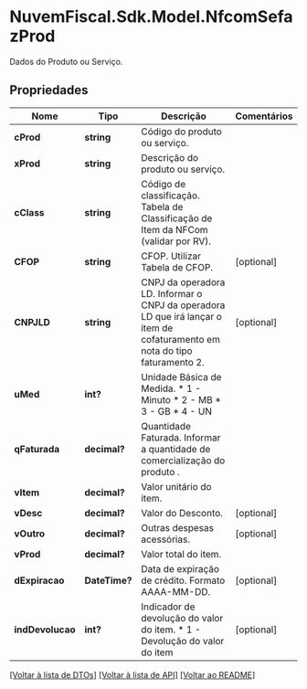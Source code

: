 # NuvemFiscal.Sdk.Model.NfcomSefazProd
Dados do Produto ou Serviço.

## Propriedades

Nome | Tipo | Descrição | Comentários
------------ | ------------- | ------------- | -------------
**cProd** | **string** | Código do produto ou serviço. | 
**xProd** | **string** | Descrição do produto ou serviço. | 
**cClass** | **string** | Código de classificação.  Tabela de Classificação de Item da NFCom (validar por RV). | 
**CFOP** | **string** | CFOP.  Utilizar Tabela de CFOP. | [optional] 
**CNPJLD** | **string** | CNPJ da operadora LD.  Informar o CNPJ da operadora LD que irá lançar o item de cofaturamento em nota do tipo faturamento 2. | [optional] 
**uMed** | **int?** | Unidade Básica de Medida.  * 1 - Minuto  * 2 - MB  * 3 - GB  * 4 - UN | 
**qFaturada** | **decimal?** | Quantidade Faturada.  Informar a quantidade de comercialização do produto . | 
**vItem** | **decimal?** | Valor unitário do item. | 
**vDesc** | **decimal?** | Valor do Desconto. | [optional] 
**vOutro** | **decimal?** | Outras despesas acessórias. | [optional] 
**vProd** | **decimal?** | Valor total do item. | 
**dExpiracao** | **DateTime?** | Data de expiração de crédito.  Formato AAAA-MM-DD. | [optional] 
**indDevolucao** | **int?** | Indicador de devolução do valor do item.  * 1 - Devolução do valor do item | [optional] 

[[Voltar à lista de DTOs]](../README.md#documentation-for-models) [[Voltar à lista de API]](../README.md#documentation-for-api-endpoints) [[Voltar ao README]](../README.md)

